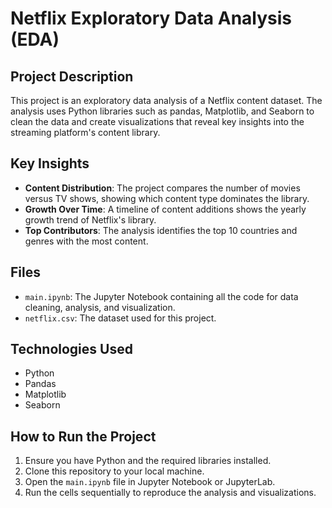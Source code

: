 # Netflix Exploratory Data Analysis (EDA)

## Project Description
This project is an exploratory data analysis of a Netflix content dataset. The analysis uses Python libraries such as pandas, Matplotlib, and Seaborn to clean the data and create visualizations that reveal key insights into the streaming platform's content library.

## Key Insights
* **Content Distribution**: The project compares the number of movies versus TV shows, showing which content type dominates the library.
* **Growth Over Time**: A timeline of content additions shows the yearly growth trend of Netflix's library.
* **Top Contributors**: The analysis identifies the top 10 countries and genres with the most content.

## Files
* `main.ipynb`: The Jupyter Notebook containing all the code for data cleaning, analysis, and visualization.
* `netflix.csv`: The dataset used for this project.

## Technologies Used
* Python
* Pandas
* Matplotlib
* Seaborn

## How to Run the Project
1.  Ensure you have Python and the required libraries installed.
2.  Clone this repository to your local machine.
3.  Open the `main.ipynb` file in Jupyter Notebook or JupyterLab.
4.  Run the cells sequentially to reproduce the analysis and visualizations.
